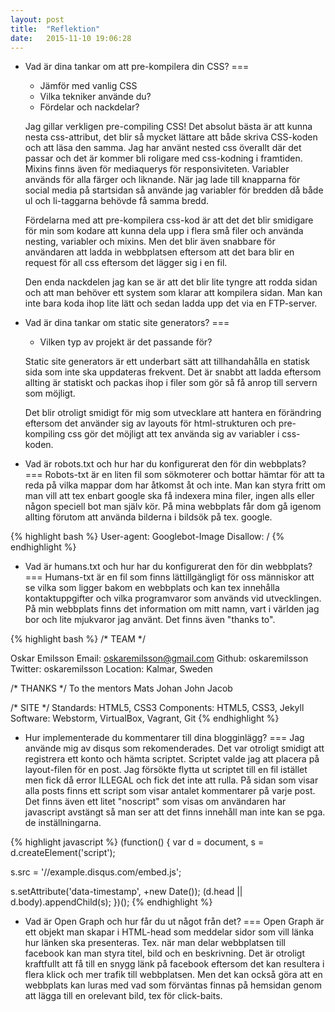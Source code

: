 ```yaml
---
layout: post
title:  "Reflektion"
date:   2015-11-10 19:06:28
---
```

- Vad är dina tankar om att pre-kompilera din CSS?
===
    - Jämför med vanlig CSS
    - Vilka tekniker använde du?
    - Fördelar och nackdelar?

    Jag gillar verkligen pre-compiling CSS! Det absolut bästa är att kunna nesta css-attribut, det blir så mycket lättare att både
skriva CSS-koden och att läsa den samma. Jag har använt nested css överallt där det passar och det är kommer bli roligare med
css-kodning i framtiden. Mixins finns även för mediaquerys för responsiviteten. Variabler används för alla färger och liknande.
När jag lade till knapparna för social media på startsidan så använde jag variabler för bredden då både ul och li-taggarna behövde få samma bredd.

    Fördelarna med att pre-kompilera css-kod är att det det blir smidigare för min som kodare att kunna dela upp i flera små filer och
använda nesting, variabler och mixins. Men det blir även snabbare för användaren att ladda in webbplatsen eftersom att
det bara blir en request för all css eftersom det lägger sig i en fil.

    Den enda nackdelen jag kan se är att det blir lite tyngre att rodda sidan och att man behöver ett system som klarar att kompilera sidan.
Man kan inte bara koda ihop lite lätt och sedan ladda upp det via en FTP-server.

- Vad är dina tankar om static site generators?
===
    - Vilken typ av projekt är det passande för?

    Static site generators är ett underbart sätt att tillhandahålla en statisk sida som inte ska uppdateras frekvent. Det är
snabbt att ladda eftersom allting är statiskt och packas ihop i filer som gör så få anrop till servern som möjligt.

    Det blir otroligt smidigt för mig som utvecklare att hantera en förändring eftersom det använder sig av layouts för html-strukturen
och pre-kompiling css gör det möjligt att tex använda sig av variabler i css-koden.


- Vad är robots.txt och hur har du konfigurerat den för din webbplats?
===
Robots-txt är en liten fil som sökmoterer och bottar hämtar för att ta reda på vilka mappar dom har åtkomst åt och inte.
Man kan styra fritt om man vill att tex enbart google ska få indexera mina filer, ingen alls eller någon speciell bot man själv kör.
På mina webbplats får dom gå igenom allting förutom att använda bilderna i bildsök på tex. google.

{% highlight bash %}
User-agent: Googlebot-Image
Disallow: /
{% endhighlight %}

- Vad är humans.txt och hur har du konfigurerat den för din webbplats?
===
Humans-txt är en fil som finns lättillgängligt för oss människor att se vilka som ligger bakom en webbplats och kan tex innehålla
kontaktuppgifter och vilka programvaror som används vid utvecklingen.
På min webbplats finns det information om mitt namn, vart i världen jag bor och lite mjukvaror jag använt. Det finns även "thanks to".

{% highlight bash %}
/* TEAM */

Oskar Emilsson
Email: oskaremilsson@gmail.com
Github: oskaremilsson
Twitter: oskaremilsson
Location: Kalmar, Sweden

/* THANKS */
To the mentors
Mats
Johan
John
Jacob

/* SITE */
Standards: HTML5, CSS3
Components: HTML5, CSS3, Jekyll
Software: Webstorm, VirtualBox, Vagrant, Git
{% endhighlight %}

- Hur implementerade du kommentarer till dina blogginlägg?
===
Jag använde mig av disqus som rekomenderades. Det var otroligt smidigt att registrera ett konto och hämta scriptet.
Scriptet valde jag att placera på layout-filen för en post. Jag försökte flytta ut scriptet till en fil istället men
fick då error ILLEGAL och fick det inte att rulla. På sidan som visar alla posts finns ett script som visar antalet kommentarer
på varje post. Det finns även ett litet "noscript" som visas om användaren har
javascript avstängt så man ser att det finns innehåll man inte kan se pga. de inställningarna.

{% highlight javascript %}
(function() {
var d = document, s = d.createElement('script');

s.src = '//example.disqus.com/embed.js';

s.setAttribute('data-timestamp', +new Date());
(d.head || d.body).appendChild(s);
})();
{% endhighlight %}

- Vad är Open Graph och hur får du ut något från det?
===
Open Graph är ett objekt man skapar i HTML-head som meddelar sidor som vill länka hur länken ska presenteras. Tex. när man
delar webbplatsen till facebook kan man styra titel, bild och en beskrivning. Det är otroligt kraftfullt att få till en snygg
 länk på facebook eftersom det kan resultera i flera klick och mer trafik till webbplatsen. Men det kan också göra att en
 webbplats kan luras med vad som förväntas finnas på hemsidan genom att lägga till en orelevant bild, tex för click-baits.
